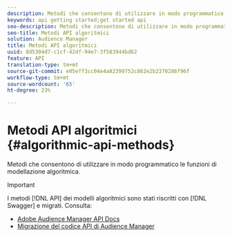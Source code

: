 ```yaml
---
description: Metodi che consentono di utilizzare in modo programmatico le funzioni di modellazione algoritmica.
keywords: api getting started;get started api
seo-description: Metodi che consentono di utilizzare in modo programmatico le funzioni di modellazione algoritmica.
seo-title: Metodi API algoritmici
solution: Audience Manager
title: Metodi API algoritmici
uuid: 8d5304d7-c1cf-42df-94e7-3f583944bd62
feature: API
translation-type: tm+mt
source-git-commit: e05eff3cc04e4a82399752c862e2b2370286f96f
workflow-type: tm+mt
source-wordcount: '65'
ht-degree: 23%

---
```



# Metodi API algoritmici {#algorithmic-api-methods}

Metodi che consentono di utilizzare in modo programmatico le funzioni di modellazione algoritmica.

>[!IMPORTANT]
>
>I metodi [!DNL API] dei modelli algoritmici sono stati riscritti con [!DNL Swagger] e migrati. Consulta:
>
>* [Adobe Audience Manager API Docs](https://bank.demdex.com/portal/swagger/index.html)
>* [Migrazione del codice API di Audience Manager](../../api/api-swagger-migration.md)